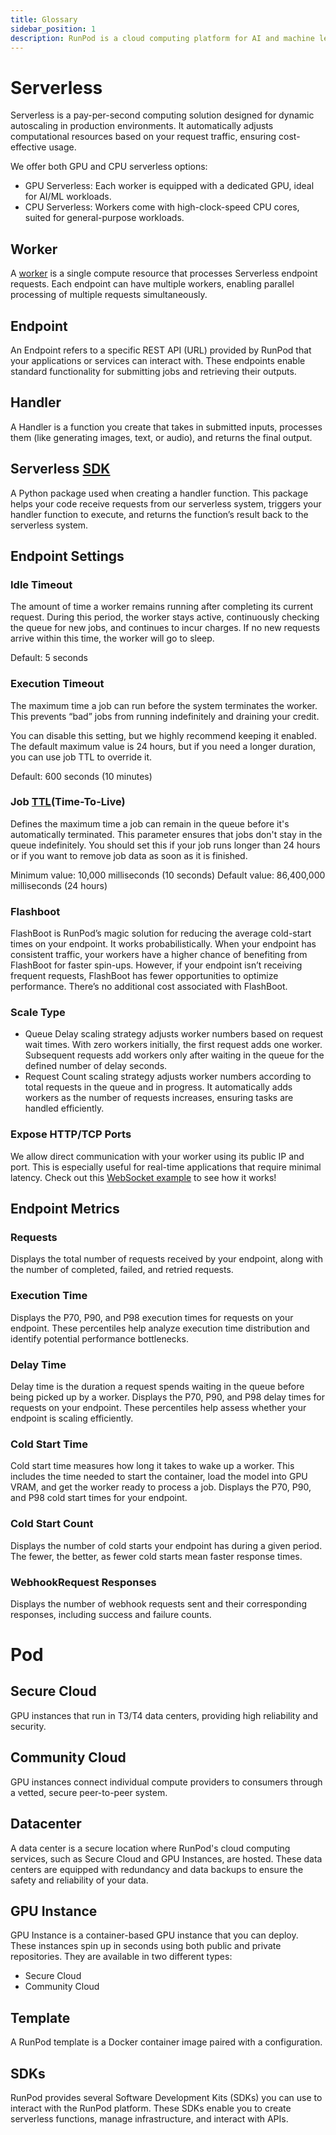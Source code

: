 ```yaml
---
title: Glossary
sidebar_position: 1
description: RunPod is a cloud computing platform for AI and machine learning applications, offering GPU and CPU instances, serverless computing, and SDKs for seamless integration.
---
```


# Serverless

Serverless is a pay-per-second computing solution designed for dynamic autoscaling in production environments. It automatically adjusts computational resources based on your request traffic, ensuring cost-effective usage.

We offer both GPU and CPU serverless options:

- GPU Serverless: Each worker is equipped with a dedicated GPU, ideal for AI/ML workloads.
- CPU Serverless: Workers come with high-clock-speed CPU cores, suited for general-purpose workloads.

## Worker

A [worker](./serverless/workers/overview.md) is a single compute resource that processes Serverless endpoint requests. Each endpoint can have multiple workers, enabling parallel processing of multiple requests simultaneously.

## Endpoint

An Endpoint refers to a specific REST API (URL) provided by RunPod that your applications or services can interact with. These endpoints enable standard functionality for submitting jobs and retrieving their outputs.

## Handler

A Handler is a function you create that takes in submitted inputs, processes them (like generating images, text, or audio), and returns the final output.

## Serverless [SDK](https://github.com/runpod/runpod-python?tab=readme-ov-file#--serverless-worker-sdk)

A Python package used when creating a handler function. This package helps your code receive requests from our serverless system, triggers your handler function to execute, and returns the function’s result back to the serverless system.

## Endpoint Settings

### Idle Timeout

The amount of time a worker remains running after completing its current request. During this period, the worker stays active, continuously checking the queue for new jobs, and continues to incur charges. If no new requests arrive within this time, the worker will go to sleep.

Default: 5 seconds

### Execution Timeout

The maximum time a job can run before the system terminates the worker. This prevents “bad” jobs from running indefinitely and draining your credit.

You can disable this setting, but we highly recommend keeping it enabled. The default maximum value is 24 hours, but if you need a longer duration, you can use job TTL to override it.

Default: 600 seconds (10 minutes)

### Job [TTL](/serverless/endpoints/send-requests#execution-policies)(Time-To-Live)

Defines the maximum time a job can remain in the queue before it's automatically terminated. This parameter ensures that jobs don't stay in the queue indefinitely. You should set this if your job runs longer than 24 hours or if you want to remove job data as soon as it is finished.

Minimum value: 10,000 milliseconds (10 seconds)
Default value: 86,400,000 milliseconds (24 hours)

### Flashboot

FlashBoot is RunPod’s magic solution for reducing the average cold-start times on your endpoint. It works probabilistically. When your endpoint has consistent traffic, your workers have a higher chance of benefiting from FlashBoot for faster spin-ups. However, if your endpoint isn’t receiving frequent requests, FlashBoot has fewer opportunities to optimize performance. There’s no additional cost associated with FlashBoot.

### Scale Type

- Queue Delay scaling strategy adjusts worker numbers based on request wait times. With zero workers initially, the first request adds one worker. Subsequent requests add workers only after waiting in the queue for the defined number of delay seconds.
- Request Count scaling strategy adjusts worker numbers according to total requests in the queue and in progress. It automatically adds workers as the number of requests increases, ensuring tasks are handled efficiently.

### Expose HTTP/TCP Ports

We allow direct communication with your worker using its public IP and port. This is especially useful for real-time applications that require minimal latency. Check out this [WebSocket example](https://github.com/runpod-workers/worker-websocket) to see how it works!

## Endpoint Metrics

### Requests

Displays the total number of requests received by your endpoint, along with the number of completed, failed, and retried requests.

### Execution Time

Displays the P70, P90, and P98 execution times for requests on your endpoint. These percentiles help analyze execution time distribution and identify potential performance bottlenecks.

### Delay Time

Delay time is the duration a request spends waiting in the queue before being picked up by a worker. Displays the P70, P90, and P98 delay times for requests on your endpoint. These percentiles help assess whether your endpoint is scaling efficiently.

### Cold Start Time

Cold start time measures how long it takes to wake up a worker. This includes the time needed to start the container, load the model into GPU VRAM, and get the worker ready to process a job. Displays the P70, P90, and P98 cold start times for your endpoint.

### Cold Start Count

Displays the number of cold starts your endpoint has during a given period. The fewer, the better, as fewer cold starts mean faster response times.

### WebhookRequest Responses

Displays the number of webhook requests sent and their corresponding responses, including success and failure counts.

# Pod

## Secure Cloud

GPU instances that run in T3/T4 data centers, providing high reliability and security.

## Community Cloud

GPU instances connect individual compute providers to consumers through a vetted, secure peer-to-peer system.

## Datacenter

A data center is a secure location where RunPod's cloud computing services, such as Secure Cloud and GPU Instances, are hosted. These data centers are equipped with redundancy and data backups to ensure the safety and reliability of your data.

## GPU Instance

GPU Instance is a container-based GPU instance that you can deploy.
These instances spin up in seconds using both public and private repositories.
They are available in two different types:

- Secure Cloud
- Community Cloud

## Template

A RunPod template is a Docker container image paired with a configuration.

## SDKs

RunPod provides several Software Development Kits (SDKs) you can use to interact with the RunPod platform.
These SDKs enable you to create serverless functions, manage infrastructure, and interact with APIs.
